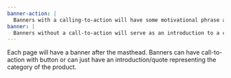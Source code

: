 ```yaml
---
banner-action: |
  Banners with a calling-to-action will have some motivational phrase and a button. Use for homepage, blog page or others.
banner: |
  Banners without a call-to-action will serve as an introduction to a category of the product. Use for category pages.
---
```


Each page will have a banner after the masthead. Banners can have call-to-action with button or can just have an introduction/quote representing the category of the product.
